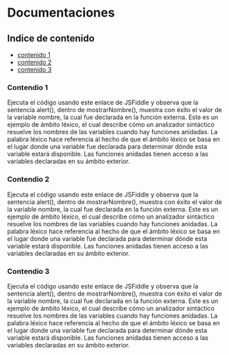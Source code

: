# Documentaciones
## Indice de contenido
* [contenido 1](#item1)
* [contenido 2](#item2)
* [contenido 3](#item3)

<a name="item1"></a>
### Contendio 1

Ejecuta el código usando este enlace de JSFiddle y observa que la sentencia alert(), dentro de mostrarNombre(), muestra con éxito el valor de la variable nombre, la cual fue declarada en la función externa. Este es un ejemplo de ámbito léxico, el cual describe cómo un analizador sintáctico resuelve los nombres de las variables cuando hay funciones anidadas. La palabra léxico hace referencia al hecho de que el ámbito léxico se basa en el lugar donde una variable fue declarada para determinar dónde esta variable estará disponible. Las funciones anidadas tienen acceso a las variables declaradas en su ámbito exterior. 

<a name="item2"></a>
### Contendio 2
Ejecuta el código usando este enlace de JSFiddle y observa que la sentencia alert(), dentro de mostrarNombre(), muestra con éxito el valor de la variable nombre, la cual fue declarada en la función externa. Este es un ejemplo de ámbito léxico, el cual describe cómo un analizador sintáctico resuelve los nombres de las variables cuando hay funciones anidadas. La palabra léxico hace referencia al hecho de que el ámbito léxico se basa en el lugar donde una variable fue declarada para determinar dónde esta variable estará disponible. Las funciones anidadas tienen acceso a las variables declaradas en su ámbito exterior.

<a name="item3"></a>
### Contendio 3
Ejecuta el código usando este enlace de JSFiddle y observa que la sentencia alert(), dentro de mostrarNombre(), muestra con éxito el valor de la variable nombre, la cual fue declarada en la función externa. Este es un ejemplo de ámbito léxico, el cual describe cómo un analizador sintáctico resuelve los nombres de las variables cuando hay funciones anidadas. La palabra léxico hace referencia al hecho de que el ámbito léxico se basa en el lugar donde una variable fue declarada para determinar dónde esta variable estará disponible. Las funciones anidadas tienen acceso a las variables declaradas en su ámbito exterior.
